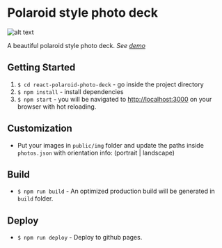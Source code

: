 # Polaroid style photo deck

![alt text](https://github.com/ikefakis/react-polaroid-photo-deck/raw/master/docs/repository-image.png "Polaroid style photo deck")

A beautiful polaroid style photo deck.
_See [demo](https://ikefakis.github.io/react-polaroid-photo-deck)_

## Getting Started

1. `$ cd react-polaroid-photo-deck` - go inside the project directory
2. `$ npm install` - install dependencies
3. `$ npm start` - you will be navigated to [http://localhost:3000](http://localhost:3000) on your browser with hot reloading.

## Customization

- Put your images in `public/img` folder and update the paths inside `photos.json` with orientation info: (portrait | landscape)

## Build

- `$ npm run build` - An optimized production build will be generated in `build` folder.

## Deploy

- `$ npm run deploy` - Deploy to github pages.
